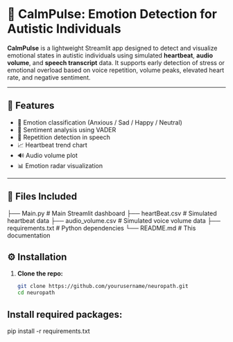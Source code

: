 # 🧠 CalmPulse: Emotion Detection for Autistic Individuals

**CalmPulse** is a lightweight Streamlit app designed to detect and visualize emotional states in autistic individuals using simulated **heartbeat**, **audio volume**, and **speech transcript** data. It supports early detection of stress or emotional overload based on voice repetition, volume peaks, elevated heart rate, and negative sentiment.

---

## 🔧 Features

- 🧠 Emotion classification (Anxious / Sad / Happy / Neutral)
- 💬 Sentiment analysis using VADER
- 🔁 Repetition detection in speech
- 📈 Heartbeat trend chart
- 🔊 Audio volume plot
- 📊 Emotion radar visualization

---

## 📁 Files Included

├── Main.py # Main Streamlit dashboard
├── heartBeat.csv # Simulated heartbeat data
├── audio_volume.csv # Simulated voice volume data
├── requirements.txt # Python dependencies
└── README.md # This documentation



## ⚙️ Installation

1. **Clone the repo:**
   ```bash
   git clone https://github.com/yourusername/neuropath.git
   cd neuropath

## Install required packages:

pip install -r requirements.txt

   
